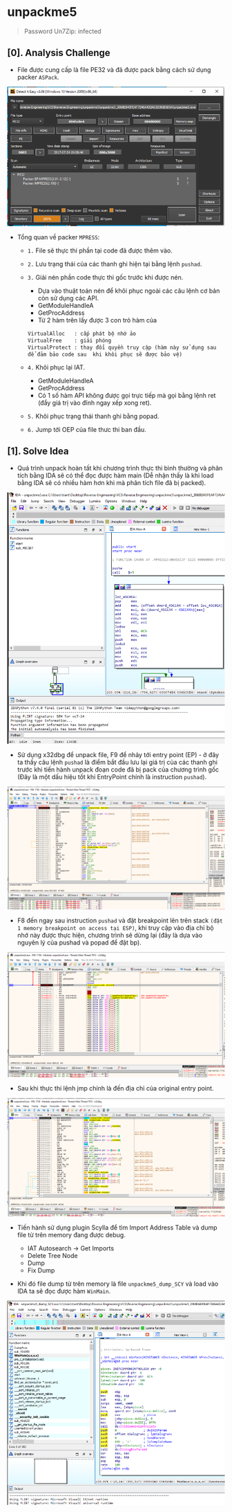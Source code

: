 # unpackme5

> Password Un7Zip: infected

## [0]. Analysis Challenge

- File được cung cấp là file PE32 và đã được pack bằng cách sử dụng packer `ASPack`.

![detectItEasy.png](./images/detectItEasy.png)

- Tổng quan về packer `MPRESS`:

  - `1.` File sẽ thực thi phần tại code đã được thêm vào.
  - `2.` Lưu trạng thái của các thanh ghi hiện tại bằng lệnh `pushad`.
  - `3.` Giải nén phần code thực thi gốc trước khi được nén.
    - Dựa vào thuật toán nén để khôi phục ngoài các câu lệnh cơ bản còn sử dụng các API.
    - GetModuleHandleA
    - GetProcAddress
    - Từ 2 hàm trên lấy được 3 con trỏ hàm của
    ```
    VirtualAlloc   : cấp phát bộ nhớ ảo
    VirtualFree    : giải phóng
    VirtualProtect : thay đổi quyền truy cập (hàm này sử dụng sau để đảm bảo code sau  khi khôi phục sẽ được bảo vệ)
    ```
  - `4.` Khôi phục lại IAT.

    - GetModuleHandleA
    - GetProcAddress
    - Có 1 số hàm API không được gọi trực tiếp mà gọi bằng lệnh ret (đẩy giá trị vào đỉnh ngay xếp xong ret).

  - `5.` Khôi phục trạng thái thanh ghi bằng popad.
  - `6.` Jump tới OEP của file thưc thi ban đầu.

## [1]. Solve Idea

- Quá trình unpack hoàn tất khi chương trình thực thi bình thường và phân tích bằng IDA sẽ có thể đọc được hàm main (Dễ nhận thấy là khi load bằng IDA sẽ có nhiều hàm hơn khi mà phân tích file đã bị packed).

![pack.png](./images/pack.png)

- Sử dụng x32dbg để unpack file, F9 để nhảy tới entry point (EP) - ở đây ta thấy câu lệnh `pushad` là điểm bắt đầu lưu lại giá trị của các thanh ghi trước khi tiến hành unpack đoạn code đã bị pack của chương trình gốc (Đây là một dấu hiệu tốt khi EntryPoint chính là instruction `pushad`).

![ep.png](./images/ep.png)

- F8 đến ngay sau instruction `pushad` và đặt breakpoint lên trên stack `(đặt 1 memory breakpoint on access tại ESP)`, khi truy cập vào địa chỉ bộ nhớ này được thực hiện, chương trình sẽ dừng lại (đây là dựa vào nguyên lý của pushad và popad để đặt bp).

![bp.png](./images/bp.png)

- Sau khi thực thi lệnh jmp chính là đến địa chỉ của original entry point.

![oep.png](./images/oep.png)

- Tiến hành sử dụng plugin Scylla để tìm Import Address Table và dump file từ trên memory đang được debug.

  - IAT Autosearch -> Get Imports
  - Delete Tree Node
  - Dump
  - Fix Dump

- Khi đó file dump từ trên memory là file `unpackme5_dump_SCY` và load vào IDA ta sẽ đọc được hàm `WinMain`.

![unpack.png](./images/unpack.png)


